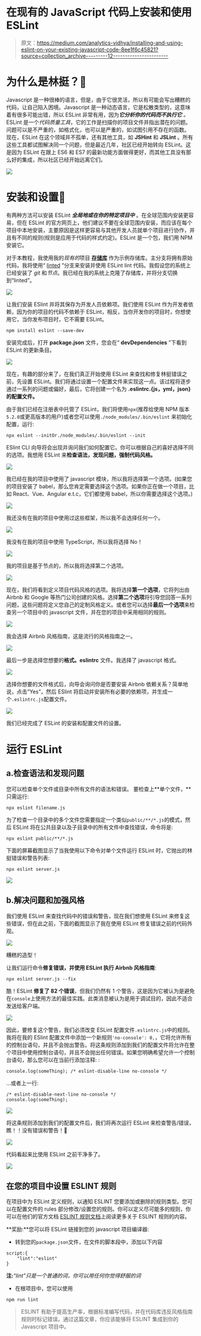 # 在现有的 JavaScript 代码上安装和使用 ESLint

> 原文：<https://medium.com/analytics-vidhya/installing-and-using-eslint-on-your-existing-javascript-code-8ee1f6c45821?source=collection_archive---------12----------------------->

# 为什么是林挺？🤔

Javascript 是一种很棒的语言，但是，由于它很灵活，所以有可能会写出糟糕的代码，让自己陷入困境。Javascript 是一种动态语言，它是松散类型的，这意味着有很多可能出错，所以 ESLint 非常有用，因为***它分析你的代码而不执行它*** *。*
ESLint 是一个*代码质量工具*，它的工作是扫描你的项目文件并指出潜在的问题。问题可以是不严重的，如格式化，也可以是严重的，如试图引用不存在的函数。
现在，ESLint 在这个领域并不孤单，还有其他工具，如 **JSHint** 和 **JSLint** 。所有这些工具都试图解决同一个问题，但是最近几年，社区已经开始转向 ESLint。这是因为 ESLint 在跟上 ES6 和 ES7 的最新功能方面做得更好，而其他工具没有那么好的集成，所以社区已经开始远离它们。

![](img/fc7e697404319a68914ca98eb3a876fc.png)

# 安装和设置🎯

有两种方法可以安装 ESLint ***全局地或在你的特定项目中*** 。在全球范围内安装更容易，但在 ESLint 的官方网页上，他们建议不要在全球范围内安装，而应该在每个项目中本地安装，主要原因是这样更容易与其他开发人员就单个项目进行协作，并且有不同的规则(规则是应用于代码的样式约定)。ESLint 是一个包，我们用 NPM 安装它。

对于本教程，我使用我的*现有的*项目 [**存储库**](https://github.com/withshubh/FlashPoo-Chat) 作为示例存储库。主分支将拥有原始代码，我将使用“ [linted](https://github.com/withshubh/FlashPoo-Chat.git) ”分支来安装并使用 ESLint lint 代码。我假设您的系统上已经安装了 *git* 和*节点*。我已经在我的系统上克隆了存储库，并将分支切换到“linted”。

![](img/80c112bc8c9aa49d0a93230505249178.png)

让我们安装 ESlint 并将其保存为开发人员依赖项。我们使用 ESLint 作为开发者依赖，因为你的项目的代码不依赖于 ESLint，相反，当你开发你的项目时，你想使用它，当你发布项目时，它不需要 ESLint。

```
npm install eslint --save-dev 
```

安装完成后，打开 **package.json** 文件，您会在“ **devDependencies** ”下看到 ESLint 的更新条目。

![](img/c6e3deb7d770fca792baf81d7c7e5eb2.png)

现在，有趣的部分来了，在我们真正开始使用 ESLint 来查找和修复林挺错误之前，先设置 ESLint。我们将通过设置一个配置文件来实现这一点。该过程将逐步通过一系列的问题或偏好，最后，它将创建一个名为 **.eslintrc.{js，yml，json}的配置文件。**

由于我们已经在注册表中托管了 ESLint，我们将使用`npx`(推荐给使用 NPM 版本`5.2.0`或更高版本的用户)或者您可以使用`./node_modules/.bin/eslint`
来初始化配置，运行:

```
npx eslint --initOr./node_modules/.bin/eslint --init
```

ESlint CLI 向导将会出现并询问我们如何配置它。你可以根据自己的喜好选择不同的选项。我想用 ESLint 来**检查语法，发现问题，强制代码风格。**

![](img/b3c76bd6076b521c7fc7cf9369a29751.png)

我已经在我的项目中使用了 javascript 模块，所以我将选择第一个选项。(如果您的项目安装了 babel，那么您肯定需要选择这个选项。如果你正在做一个项目，比如 React、Vue、Angular e.t.c，它们都使用 babel，所以你需要选择这个选项。)

![](img/4c871fb4df393ed854d5ae898ee69c8b.png)

我还没有在我的项目中使用过这些框架，所以我不会选择任何一个。

![](img/bdac4f4d5b194669da22ff999ae60407.png)

我没有在我的项目中使用 TypeScript，所以我将选择 No！

![](img/41abc4e953beb58e821fcf3945f469ca.png)

我的项目是基于节点的，所以我将选择第二个选项。

![](img/55709a1814c6542584db7a72bc31efaa.png)

现在，我们将看到定义项目代码风格的选项。我将选择**第一个选项**，它将列出由 Airbnb 和 Google 等热门公司创建的风格。选择**第二个选项**将引导您回答一系列问题，这些问题将定义您自己的定制风格定义。或者您可以选择**最后一个选项**来检查另一个项目中的 javascript 文件，并在您的项目中采用相同的规则。

![](img/e5e01be3ada1593093734800f0a478f5.png)

我会选择 Airbnb 风格指南，这是流行的风格指南之一。

![](img/083e353bcc1c56d39175fa747b6dded3.png)

最后一步是选择您想要的**格式。eslintrc** 文件。我选择了 javascript 格式。

![](img/d19c600b9753f597b0d472832998ee73.png)

选择你想要的文件格式后，向导会询问你是否要安装 Airbnb 依赖关系？简单地说，点击“Yes”，然后 ESlint 将启动并安装所有必要的依赖项，并生成一个`.eslintrc.js`配置文件。

![](img/9a78766849edf611ded4bc454d53dec5.png)

我们已经完成了 ESLint 的安装和配置文件的设置。

# 运行 ESLint

## a.检查语法和发现问题

您可以检查单个文件或目录中所有文件的语法和错误。
要检查上**单个文件，**只需运行:

```
npx eslint filename.js 
```

为了检查一个目录中的多个文件您需要指定一个类似`public/**/*.js`的模式，然后 ESLint 将在公共目录以及子目录中的所有文件中查找错误，命令将是:

```
npx eslint public/**/*.js
```

下面的屏幕截图显示了当我使用以下命令对单个文件运行 ESLint 时，它抛出的林挺错误和警告列表:

```
npx eslint server.js
```

![](img/9f5645ab966b19f1631bb26a4112855b.png)

## b.解决问题和加强风格

我们使用 ESLint 来查找代码中的错误和警告，现在我们想使用 ESLint 来修复这些错误，但在此之前，下面的截图显示了我在使用 ESLint 修复错误之前的代码外观。

![](img/8081391462b4743938d9f25796bd0e6b.png)

糟糕的造型！

让我们运行命令**修复错误，并使用 ESLint 执行 Airbnb 风格指南**:

```
npx eslint server.js --fix
```

酷！ESLint **修复了 82 个错误**，但我们仍然有 1 个警告，这是因为它被认为是避免在`console`上使用方法的最佳实践。此类消息被认为是用于调试目的，因此不适合发送给客户端。

![](img/af078f30b07e9e58c660712bdf40f978.png)

因此，要修复这个警告，我们必须改变 ESLint 配置文件`.eslintrc.js`中的规则。我将在我的 ESlint 配置文件中添加一个新规则`'no-console': 0,`，它将允许所有的控制台语句，并且不会抛出警告。将这条规则添加到我们的配置文件将允许在整个项目中使用控制台语句，并且不会抛出任何错误。如果您明确希望允许一个控制台语句，那么您可以在当前行添加注释:
:

```
console.log(someThing); /* eslint-disable-line no-console */
```

…或者上一行:

```
/* eslint-disable-next-line no-console */
console.log(someThing);
```

![](img/620c0ce3f843427394d4fc88161b7d73.png)

将这条规则添加到我们的配置文件后，我们将再次运行 ESLint 来检查警告/错误，瞧！！没有错误和警告！🤩

![](img/3377f4dfb8988330c32f954c70145d86.png)

代码看起来比使用 ESLint 之前干净多了。

![](img/6094dc214e0561e4ce907fdcd7d29ecf.png)

## **在您的项目中设置 ESLINT 规则**

在项目中为 ESLint 定义规则，以通知 ESLINT 您要添加或删除的规则类型。您可以在配置文件的 rules 部分修改/设置您的规则。你可以定义尽可能多的规则，你可以在他们的官方文档 [ESLINT 规则文档](https://eslint.org/docs/rules/)上阅读更多关于 ESLINT 规则的内容。

**奖励:**您可以将 ESLint 链接到您的 javascript 项目编译器:

*   转到您的`package.json`文件，在文件的脚本段中，添加以下内容

```
script:{
    "lint":"eslint"
}
```

**注:***“lint”只是一个普通的词，你可以用任何你觉得舒服的词*

*   在根项目中，您可以使用

```
npm run lint
```

> ESLINT 有助于提高生产率，根据标准编写代码，并在代码库违反风格指南规则时标记错误。通过这篇文章，你应该能够将 ESLINT 集成到你的 Javascript 项目中。